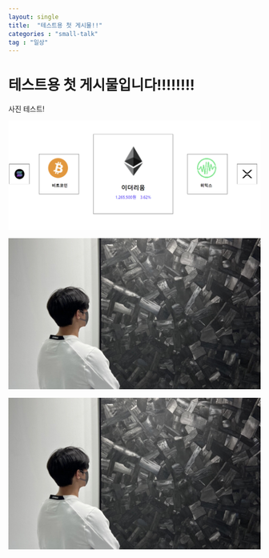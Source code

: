```yaml
---
layout: single
title:  "테스트용 첫 게시물!!"
categories : "small-talk"
tag : "일상"
---
```


# 테스트용 첫 게시물입니다!!!!!!!!


사진 테스트!

![20220619_131541](../images/small-talk/2022-06-13-test/20220619_131541.png)

![watching](../images/small-talk/2022-06-13-test/watching.jpg)

![](../images/2022-06-13-test/watching.jpg)
